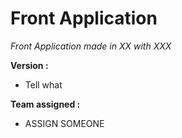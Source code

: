 # Front Application

*Front Application made in XX with XXX*

**Version :**
* Tell what

    
**Team assigned :**
* ASSIGN SOMEONE
